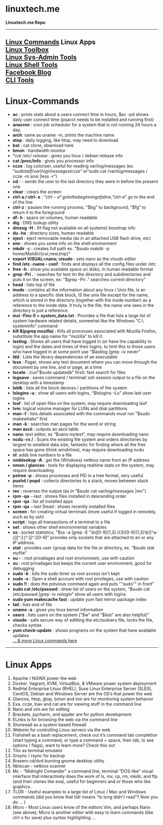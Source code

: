 # linuxtech.me

**Linuxtech.me Repo**

----
[Linux Commands](#Linux-Commands)
Linux Apps  
[Linux Toolbox](http://cb.vu/unixtoolbox.xhtml)  
[Linux Sys-Admin Tools](https://github.com/epcim/awesome-sysadmin2)  
[Linux Shell Tools](https://github.com/alebcay/awesome-shell/blob/master/README.md)  
[Facebook Blog](https://www.facebook.com/stewalexandercom)  
[CLI Tools](https://github.com/agarrharr/awesome-cli-apps)  
----

# Linux-Commands

-  **ac** : prints stats about a users connect time in hours, $ac -pd shows daily user connect time (​psacct needs to be installed and running first)  
-  **anacron** : cron job scheduler for a system that is not running 24 hours a day.  
-  **arch**: same as uname -m, prints the machine name  
-  **atop** : daily logging, like htop, may need to download  
-  **bat** : cat clone, download here  
-  **bmon** : bandwidth monitor  
-  **cat /etc/ *release** : gives you linux / debian release info  
-  **cat /proc/info** : gives you processor info  
-  **ccze** : log colorizer, useful for reading var/log/messages (ex. “$sudo tailf /varl/og/messages I ccze” or “$sudo cat /var/log/messages / ccze -m ansi |less -r”)  
-  **cd** - : sends the user to the last directory they were in before the present one  
-  **clear** : clears the screen  
-  **ctrl-a / ctrl- e** : “$ctrl-a” go to the beginning of a line, “$ctrl-e” go to the end of the line  
-  **ctrl-z** : pauses the running process, "$bg" to background, "$fg" to return it to the foreground  
-  **df- h** : space on volumes, human readable  
-  **dig** : DNS lookup utility  
-  **dmesg -H** : (H flag not available on all systems) boostrap info  
-  **du -hs** : directory sizes, human readable  
-  **eject** : eject removable media (as in an attached USB flash drive, etc)  
-  **env** : shows you some info on the shell environment  
-  **mkdir** -p : creates full path ex. "$sudo makdir -p home/Maildir/{cur,new,tmp}"  
-  **export VISUAL=nano; visudo** : sets nano as the visudo editor  
-  **find /etc -name - conf** : finds and displays all the config files under /etc  
-  **free -h** : show you available space on disks, in human readable format  
-  **grep -Pri .** : searches for text tin the directory and subdirectories and puts it on the screen, ex: "$grep -Pri ." searches current directory"  
-  **head** : lists top of file  
-  **inode** : contains all the information about any linux / Unix file, is an address to a specific disk block, IS the unix file except for the name, which is stored in the directory (together with the inode number) as a reference to the inode data. It truly is the file; the name one sees in the directory is just a reference.  
-  **inxi -Finc 0 > system_data.txt** : Provides a file that lists a large list of system hardware related details, somewhat like the Windows "C:\ systeminfo" command  
-  **kill $(pgrep mozilla)** : Kills all processes associated with Mozilla Firefox, substitute the app name for "mozilla" to kill it.  
-  **lastlog** : Shows all users that have logged in (or have the capability to login) and the dates and times of their logins, to limit this to those users who have logged in at some point use "$lastlog |grep -iv never"  
-  **ldd** : Lists the library dependencies of an executable  
-  **less** : Pager, shows any text document where you can move through the document by one line, and or page, at a time  
-  **locate** : (run"$sudo updatedb" first): fast search for files  
-  **logsave** : saves command / terminal/ ssh session output to a file on the desktop with a timestamp  
-  **lsblk** : lists all the block devices / partitions of the system  
-  **lslogins -u** : show all users with logins, “$lslogins -Lu” show last user logins  
-  **lsof** : list of open files on the system, may require downloading lsof  
-  **lvm**: logical volume manager for LUNs and disk partitions  
-  **man -f** : lists details associated with the commands must run "$sudo makewhatis" first  
-  **man -k** : searches man pages for the word or string  
-  **man ascii** : outputs an ascii table  
-  **nano**: text editor, ex “$nano mytext”, may require downloading nano  
-  **ncdu -rx /** : Scans the existing file system and orders directories by largest to smallest data size, fantastic for finding where all the free space has gone (think windirtree), may require downloading ncdu  
-  **nl**: adds line numbers to a file  
- **nmblookup -A** : get the (Windows) netbios name from an IP address  
-  **nmon / glances** : tools for displaying realtime stats on the system, may require downloading  
-  **pstree -p** : shows processes and PID in a tree format, very useful  
-  **pushd / popd** : collects directories to a stack, moves between stack items  
-  **rev** : reverses the output (as in “$sudo cat var/log/messages |rev”)  
- **rpm -qa** --last : shows files installed in descending order  
-  **rpm -qa** : list all installed apps  
-  **rpm -qa** --last |head : shows recently installed files  
-  **screen** : for creating virtual terminals (more useful if logged in remotely, such as by ssh)  
-  **script** : logs all transactions of a terminal to a file  
-  **set** : shows other shell environmental variables  
-  **ss** : socket statistics, "$ss -a |grep -E "\b([0-9]{1,3}\.){3}[0-9]{1,3}\b|[^a-z][^:]:[^:][^:][0-9]" provides only sockets that are attached to an or any IP address.  
-  **stat** : provides user /group data for the file or directory, ex. “$sudo stat myfile”  
-  **su -** : root privallages and root environment, use with caution  
-  **su** : root privallages but keeps the current user environment, good for debugging  
-  **sudo -k** : kills the sudo timer so root access isn't kept  
-  **sudo -s** : Open a shell account with root privileges, use with caution  
-  **sudo !!** : does the previous command again and puts ""sudo"" in front"  
-  **sudo cat /etc/passwd** : show list of users on the system, “$sudo cat /etc/passwd |grep -iv nologin” show all users with logins  
-  **sudo yum makecache fast** : update yum fast mirror package index  
-  **tail** : lists end of file  
-  **uname -a** : gives you linux kernel information  
-  **users** : lists users on the system ("$w" and "$last" are also helpful)"  
-  **visudo** : safe secure way of editting the etc/sudoers file, locks the file, checks syntax  
- **yum check-update** : shows programs on the system that have available updates  
[… & more Linux commands here](http://www.linux-commands-examples.com/_alpha-numerical)
----

# Linux Apps

1.  Apache / NGINX power the web
2.  Docker, Vagrant, KVM, VirtualBox, & VMware power system deployment
3.  RedHat Enterprise Linux (RHEL), Suse Linux Enterprise Server (SLES), CentOS, Debian and Windows Server are the OS’s that power the web
4.  Glances, htop, gtop, bmon and inxi are for monitoring system behavior
5.  Exa, ccze, lnav and cat are for viewing stuff in the command line
6.  Nano and vim are for editing
7.  Brackets, pycharm, and spyder are for python development
8.  ELinks is for browsing the web via the command line
9.  Shorewall as a system based firewall
10.  Webmin for controlling Linux servers via the web
11.  Fishshell as a bash replacement, check out it’s command tab completion (start typing a command, or type a command + space, then tab, to see options / flags), want to learn more? Check this out
12.  Tilix as terminal emulator
13.  Grsync / rsync for backup
14.  Brasero cd/dvd burning gnome desktop utility
15.  Nbtscan - netbios scanner
16.  Mc - “Midnight Comander” a command line, terminal “DOS-like” visual interface that interactively does the work of ls, mv, cp, rm, mkdir, and ftp (and their clones like exa), useful for beginners and or those who like graphics.
17.  TLDR - Useful examples to a large list of Linux / Mac and Windows commands (did you know that tldr means "to long didn't read"? Now you do ... )
18.  Micro - Most Linux users know of the editors Vim, and perhaps Nano (see above); Micro is another editor with easy to learn commands (like ctrl-s for save) plus syntax highlighting ...
